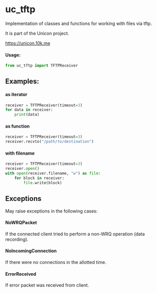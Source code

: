 # uc_tftp  
Implementation of classes and functions for working with files via tftp.  

It is part of the Unicon project.

https://unicon.10k.me

#### Usage:
```python
from uc_tftp import TFTPReceiver
```

## Examples:  
#### as iterator  
```python
receiver = TFTPReceiver(timeout=3)  
for data in receiver:  
	print(data)  
```

#### as function  
```python
receiver = TFTPReceiver(timeout=3)  
receiver.recvto("/path/to/destination")  
```

#### with filename
```python
receiver = TFTPReceiver(timeout=3)  
receiver.open()  
with open(receiver.filename, "w") as file:  
    for block in receiver:  
        file.write(block)  
```

## Exceptions  
May raise exceptions in the following cases:  

#### NoWRQPacket  
If the connected client tried to perform a non-WRQ operation (data recording).  

#### NoIncomingConnection  
If there were no connections in the allotted time.  

#### ErrorReceived  
If error packet was received from client.  
